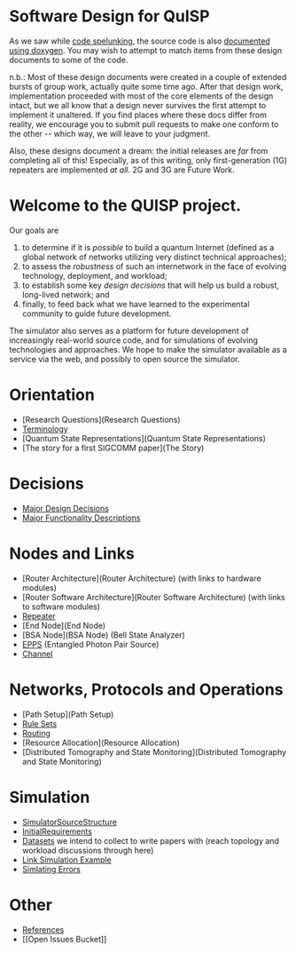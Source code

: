 # Software Design for QuISP

As we saw while [code spelunking](code-spelunking.md), the source code
is also [documented using doxygen](html/index.html).  You may wish to
attempt to match items from these design documents to some of the
code.

n.b.: Most of these design documents were created in a couple of
extended bursts of group work, actually quite some time ago.  After
that design work, implementation proceeded with most of the core
elements of the design intact, but we all know that a design never
survives the first attempt to implement it unaltered.  If you find
places where these docs differ from reality, we encourage you to
submit pull requests to make one conform to the other -- which way, we
will leave to your judgment.

Also, these designs document a dream: the initial releases are _far_
from completing all of this!  Especially, as of this writing, only
first-generation (1G) repeaters are implemented _at all_.  2G and 3G
are Future Work.

# Welcome to the QUISP project.

Our goals are

1. to determine if it is *possible* to build a
quantum Internet (defined as a global network of networks utilizing
very distinct technical approaches);
1. to assess the *robustness* of such an internetwork in the face of evolving
technology, deployment, and workload;
1. to establish some key *design decisions* that will help us build a robust, long-lived network; and
1. finally, to feed back what we have learned to the
experimental community to guide future development.

The simulator also serves as a platform for future development of
increasingly real-world source code, and for simulations of evolving
technologies and approaches.  We hope to make the simulator available
as a service via the web, and possibly to open source the simulator.

# Orientation #

- [Research Questions](Research Questions)
- [Terminology](Terminology)
- [Quantum State Representations](Quantum State Representations)
- [The story for a first SIGCOMM paper](The Story)

# Decisions #

- [Major Design Decisions](Major%20Design%20Decisions)
- [Major Functionality Descriptions](Major%20Functionality%20Descriptions)

# Nodes and Links #

- [Router Architecture](Router Architecture) (with links to hardware modules)
- [Router Software Architecture](Router Software Architecture) (with links to software modules)
- [Repeater](Repeater)
- [End Node](End Node)
- [BSA Node](BSA Node) (Bell State Analyzer)
- [EPPS](EPPS) (Entangled Photon Pair Source)
- [Channel](Channel)

# Networks, Protocols and Operations #

- [Path Setup](Path Setup)
- [Rule Sets](RuleSet)
- [Routing](Routing)
- [Resource Allocation](Resource Allocation)
- [Distributed Tomography and State Monitoring](Distributed Tomography and State Monitoring)

# Simulation #

- [SimulatorSourceStructure](SimulatorSourceStructure)
- [InitialRequirements](InitialRequirements)
- [Datasets](Datasets) we intend to collect to write papers with (reach topology and workload discussions through here)
- [Link Simulation Example](SimLink)
- [Simlating Errors](SimErrors)

# Other #

- [References](References)
- [[Open Issues Bucket]]
